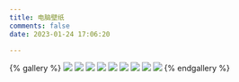 ```yaml
---
title: 电脑壁纸
comments: false
date: 2023-01-24 17:06:20

---
```


{% gallery %}
![](https://ts1.cn.mm.bing.net/th/id/R-C.24ebc28272ab0356797d0518be6479f0?rik=OaFiGYll%2bsBezQ&riu=http%3a%2f%2fwww.kutoo8.com%2fupload%2fimage%2f82245910%2f20150411110517533.jpg&ehk=x%2fzulEeS6gfr3Y5oABokpNVE9KHNlvX5kTnRlFhdic0%3d&risl=&pid=ImgRaw&r=0)
![](https://ts1.cn.mm.bing.net/th/id/R-C.782dad49effd85eee671458891bb77b1?rik=1I7bFi%2fPSk5UOg&riu=http%3a%2f%2fwww.kutoo8.com%2fupload%2fimage%2f97530185%2f201306191017.jpg&ehk=OIJEUGMFnRXqOKDWZzKOr62%2bU8EIhwscVnoHaEqtv0Y%3d&risl=&pid=ImgRaw&r=0)
![](https://ts1.cn.mm.bing.net/th/id/R-C.15e970cd0765096178a6da16993cfbb1?rik=IT5KfevidZcTig&riu=http%3a%2f%2fimg.pconline.com.cn%2fimages%2fupload%2fupc%2ftx%2fwallpaper%2f1210%2f22%2fc0%2f14558824_1350879506501.jpg&ehk=X9ro%2fg%2fGTmsglVrbV%2bmy8c3wsAvcHseqcEhsf80RMWA%3d&risl=&pid=ImgRaw&r=0)
![](https://ts1.cn.mm.bing.net/th/id/R-C.70a9938f5212c1c8a0476f0f075a082e?rik=1AmXu0NsLO1HPA&riu=http%3a%2f%2fimg2.a0bi.com%2fupload%2fttq%2f20150713%2f1436756859971.jpg&ehk=zJstTyGvgXtffTkMuvh0RqRjZO4qQUJ064Yg1lms0aw%3d&risl=&pid=ImgRaw&r=0)
![](https://www.todaybing.com/pimg/cb81d8c686ca9735c3d3332391ffc127.jpg)
![](https://ts1.cn.mm.bing.net/th/id/R-C.37f7ba4b6705855cd70a4184602ab3bd?rik=VYsH3dmxloJ9zA&riu=http%3a%2f%2fwww.kutoo8.com%2fupload%2fimage%2f05816294%2f201306041636.jpg&ehk=2pHo1Jg2tTI4e4Rg4eq9%2bnirKov4XhZmLF9pCUvcmIg%3d&risl=&pid=ImgRaw&r=0)
![](https://ts1.cn.mm.bing.net/th/id/R-C.01b5ce347d20cbe9eea0d7ea395cfcd8?rik=93zJ8JR4yehwNQ&riu=http%3a%2f%2fwww.kutoo8.com%2fupload%2fimage%2f31629658%2fdn201308051006.jpg&ehk=FEOihHjgIav9kXNRaV2azrn2JqZn6J57wmE3goOadRM%3d&risl=&pid=ImgRaw&r=0)
![](https://ts1.cn.mm.bing.net/th/id/R-C.100617f9f10f35e7b15b203e5fb2a41e?rik=7HFTOqCCqBM8ew&riu=http%3a%2f%2fwww.kutoo8.com%2fupload%2fimage%2f92610935%2f1423462346978.jpg&ehk=X7RnFjBS%2bsKoQIR9qiFARrVxKYzqdHvYXuAsbJBqB7c%3d&risl=&pid=ImgRaw&r=0)
![](https://ts1.cn.mm.bing.net/th/id/R-C.a34d14b2206629d719ba7cc5ae0bd841?rik=Z9HWPp31bQenKQ&riu=http%3a%2f%2fres.allmacwallpaper.com%2fget%2fRetina-MacBook-Pro-15-inch-wallpapers%2fNature-View-2880x1800%2f16965-8.jpg&ehk=aNsoqrsfFSfggxwB7gln%2bDi4emNZpcyIhoa2LbBG428%3d&risl=&pid=ImgRaw&r=0)
{% endgallery %}

